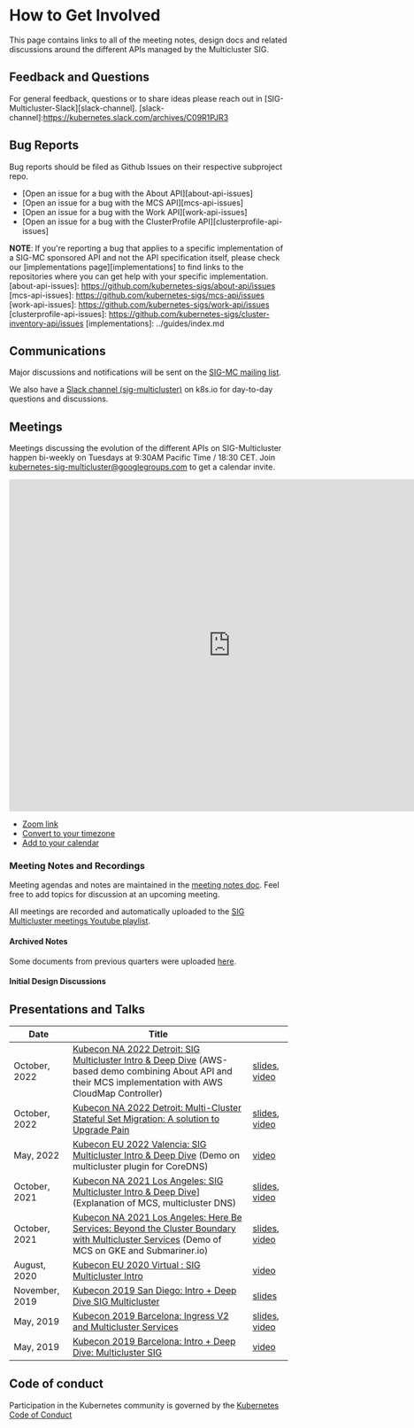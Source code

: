 # How to Get Involved

This page contains links to all of the meeting notes, design docs and related discussions around the different APIs managed by the Multicluster SIG.

## Feedback and Questions

For general feedback, questions or to share ideas please reach out in [SIG-Multicluster-Slack][slack-channel].
[slack-channel]:https://kubernetes.slack.com/archives/C09R1PJR3

## Bug Reports

Bug reports should be filed as Github Issues on their respective subproject repo.

* [Open an issue for a bug with the About API][about-api-issues]
* [Open an issue for a bug with the MCS API][mcs-api-issues]
* [Open an issue for a bug with the Work API][work-api-issues]
* [Open an issue for a bug with the ClusterProfile API][clusterprofile-api-issues]

**NOTE**: If you're reporting a bug that applies to a specific implementation of
a SIG-MC sponsored API and not the API specification itself, please check our
[implementations page][implementations] to find links to the repositories where
you can get help with your specific implementation.
[about-api-issues]: https://github.com/kubernetes-sigs/about-api/issues
[mcs-api-issues]: https://github.com/kubernetes-sigs/mcs-api/issues
[work-api-issues]: https://github.com/kubernetes-sigs/work-api/issues
[clusterprofile-api-issues]: https://github.com/kubernetes-sigs/cluster-inventory-api/issues
[implementations]: ../guides/index.md

## Communications

Major discussions and notifications will be sent on the [SIG-MC mailing
list][sigmcg].

We also have a [Slack channel (sig-multicluster)][slack] on k8s.io for day-to-day questions and discussions.

[sigmcg]: https://groups.google.com/forum/#!forum/kubernetes-sig-multicluster
[slack]: https://kubernetes.slack.com/archives/C09R1PJR3

## Meetings

Meetings discussing the evolution of the different APIs on SIG-Multicluster happen bi-weekly on Tuesdays at 9:30AM Pacific Time / 18:30 CET. Join kubernetes-sig-multicluster@googlegroups.com to get a calendar invite. 


<iframe
  src="https://calendar.google.com/calendar/u/0/embed?src=c5ac8984a64230b4c301124c52e53300440296806f61a22de507598a89c282ea@group.calendar.google.com&ctz=America/Los_Angeles"
  style="border: 0" width="800" height="600" frameborder="0"
  scrolling="no">
</iframe>

* [Zoom link](https://zoom.us/my/k8s.mc)
* [Convert to your timezone](http://www.thetimezoneconverter.com/?t=09:30&tz=PT%20%28Pacific%20Time%29)
* [Add to your calendar](https://calendar.google.com/calendar/u/0/r/eventedit/copy/MWlzc3MxZHIzbTM5Zmp0bWlxdDQwM2ZjcG5fMjAyMzAxMjRUMTczMDAwWiBjNWFjODk4NGE2NDIzMGI0YzMwMTEyNGM1MmU1MzMwMDQ0MDI5NjgwNmY2MWEyMmRlNTA3NTk4YTg5YzI4MmVhQGc)


### Meeting Notes and Recordings

Meeting agendas and notes are maintained in the [meeting notes
doc][meeting-notes]. Feel free to add topics for discussion at an upcoming
meeting.

All meetings are recorded and automatically uploaded to the [SIG Multicluster meetings Youtube playlist][sig-multicluster-yt-playlist].

#### Archived Notes
Some documents from previous quarters were uploaded [here][sig-mc-previous-quarters-docs].

[sig-mc-previous-quarters-docs]: https://drive.google.com/open?id=0B6O6mvmXbHiFRE03d0FPSGtTSG8

#### Initial Design Discussions


[sig-multicluster-yt-playlist]: https://www.youtube.com/playlist?list=PL69nYSiGNLP0HqgyqTby6HlDEz7i1mb0-
[sig-net-yt-playlist]: https://www.youtube.com/playlist?list=PL69nYSiGNLP2E8vmnqo5MwPOY25sDWIxb
[early-yt-playlist]: https://www.youtube.com/playlist?list=PL7KjrPTDcs4Xe6SZj-51WvBfufKf-la1O
[kubecon-2019-na-design-discussion]: https://docs.google.com/document/d/1l_SsVPLMBZ7lm_T4u7ZDBceTTUY71-iEQUPWeOdTAxM/preview
[kubecon-2019-eu-discussion]: https://docs.google.com/document/d/1n8AaDiPXyZHTosm1dscWhzpbcZklP3vd11fA6L6ajlY/preview
[sig-net-2019-11-sync]: https://docs.google.com/document/d/1AqBaxNX0uS0fb_fSpVL9c8TmaSP7RYkWO8U_SdJH67k/preview
[meeting-notes]: https://tinyurl.com/sig-multicluster-notes

## Presentations and Talks

[//]: # (Should we move this section in another tab or subtab? Maybe in the 'Reference' section or the 'Blog' section?)

| Date           | Title |    |
|----------------|-------|----|
| October, 2022 | [Kubecon NA 2022 Detroit: SIG Multicluster Intro & Deep Dive][2022-kubecon-na-schedule] (AWS-based demo combining About API and their MCS implementation with AWS CloudMap Controller)| [slides][2022-kubecon-na-slides], [video][2022-kubecon-na-video]|
| October, 2022 | [Kubecon NA 2022 Detroit: Multi-Cluster Stateful Set Migration: A solution to Upgrade Pain][2022-kubecon-na-mc-statefulset-schedule] | [slides][2022-kubecon-na-mc-statefulset-slides], [video][2022-kubecon-na-mc-statefulset-video] |
| May, 2022 | [Kubecon EU 2022 Valencia: SIG Multicluster Intro & Deep Dive][2022-kubecon-eu-schedule] (Demo on multicluster plugin for CoreDNS) | [video][2022-kubecon-eu-video] |
| October, 2021 | [Kubecon NA 2021 Los Angeles: SIG Multicluster Intro & Deep Dive][2021-kubecon-na-schedule]] (Explanation of MCS, multicluster DNS)| [slides][2021-kubecon-na-slides], [video][2021-kubecon-na-video] |
| October, 2021 | [Kubecon NA 2021 Los Angeles: Here Be Services: Beyond the Cluster Boundary with Multicluster Services][2021-kubecon-na-here-be-services-schedule] (Demo of MCS on GKE and Submariner.io) | [slides][2021-kubecon-na-here-be-services-slides], [video][2021-kubecon-na-here-be-services] |
| August, 2020 | [Kubecon EU 2020 Virtual : SIG Multicluster Intro][2020-kubecon-eu-schedule] | [video][2020-kubecon-eu-video] |
| November, 2019 | [Kubecon 2019 San Diego: Intro + Deep Dive SIG Multicluster][2019-kubecon-na-schedule] | [slides][2019-kubecon-na-community-slides] |
| May, 2019      | [Kubecon 2019 Barcelona: Ingress V2 and Multicluster Services][2019-kubecon-eu-ingress-v2] | [slides][2019-kubecon-eu-ingress-v2-slides], [video][2019-kubecon-eu-ingress-v2-video]|
| May, 2019      | [Kubecon 2019 Barcelona: Intro + Deep Dive: Multicluster SIG][2019-kubecon-eu-sig-mc-intro] | [video][2019-kubecon-eu-sig-mc-intro-video]


[2022-kubecon-na-schedule]: https://sched.co/182P2
[2022-kubecon-na-slides]: https://docs.google.com/presentation/d/106iQ-W3JiyWC_ek6EesisQWhg2bW4xfE514YFAQM3wo/edit?usp=sharing
[2022-kubecon-na-video]: https://www.youtube.com/watch?v=VZnF3YO1cm8

[2022-kubecon-na-mc-statefulset-schedule]: https://sched.co/182It
[2022-kubecon-na-mc-statefulset-video]: https://www.youtube.com/watch?v=hkyUqgwTZL8
[2022-kubecon-na-mc-statefulset-slides]: https://static.sched.com/hosted_files/kccncna2022/1c/KubeCon%20NA%2722_%20Multi-Cluster%20Stateful%20Set%20Migration_%20A%20Solution%20to%20Upgrade%20Pain.pptx.pdf

[2022-kubecon-eu-schedule]: https://sched.co/ytq6
[2022-kubecon-eu-video]: https://www.youtube.com/watch?v=cYFxjZEXucM

[2021-kubecon-na-schedule]: https://sched.co/lV6k
[2021-kubecon-na-slides]: https://static.sched.com/hosted_files/kccncna2021/d4/SIG%20Multicluster%20Intro%20%26%20Deep%20Dive%20KubeCon%20NA%202021-final.pdf

[2021-kubecon-na-video]: https://www.youtube.com/watch?v=zVTFm7HJD3s
[2021-kubecon-na-here-be-services-schedule]: https://sched.co/lV67
[2021-kubecon-na-here-be-services-slides]: https://static.sched.com/hosted_files/kccncna2021/5b/Here%20Be%20Services.pdf
[2021-kubecon-na-here-be-services]: https://www.youtube.com/watch?v=_UJrSfmvlMA

[2020-kubecon-eu-schedule]: https://sched.co/Zew0
[2020-kubecon-eu-video]: https://www.youtube.com/watch?v=bv9c1lJxDIo

[2019-kubecon-na-schedule]: https://sched.co/Uakw
[2019-kubecon-na-slides]: https://static.sched.com/hosted_files/kccncna19/29/SIG%20Multicluster%20KubeCon%20NA%202019%282%29.pdf

[2019-kubecon-na-video]: https://www.youtube.com/watch?v=cduG0FrjdJA

[2019-kubecon-eu-ingress-v2]: https://kccnceu19.sched.com/event/MPb6/ingress-v2-and-multicluster-services-rohit-ramkumar-bowei-du-google
[2019-kubecon-eu-ingress-v2-slides]: https://static.sched.com/hosted_files/kccnceu19/97/%5Bwith%20speaker%20notes%5D%20Kubecon%20EU%202019_%20Ingress%20V2%20%26%20Multi-Cluster%20Services.pdf
[2019-kubecon-eu-ingress-v2-video]: https://www.youtube.com/watch?v=Ne9UJL6irXY&t=1s

[2019-kubecon-eu-sig-mc-intro]: https://sched.co/MPlP
[2019-kubecon-eu-sig-mc-intro-video]: https://www.youtube.com/watch?v=GOiN1R2vQos

[2019-kubecon-na-community-slides]: https://docs.google.com/presentation/d/1s0scrQCCFLJMVjjGXGQHoV6_4OIZkaIGjwj4wpUUJ7M

## Code of conduct

Participation in the Kubernetes community is governed by the [Kubernetes Code of
Conduct](https://github.com/kubernetes/community/blob/master/code-of-conduct.md)
